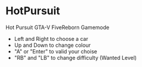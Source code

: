 # HotPursuit
Hot Pursuit GTA-V FiveReborn Gamemode

* Left and Right to choose a car
* Up and Down to change colour 
* "A" or "Enter" to valid your choise
* "RB" and "LB" to change difficulty (Wanted Level)
